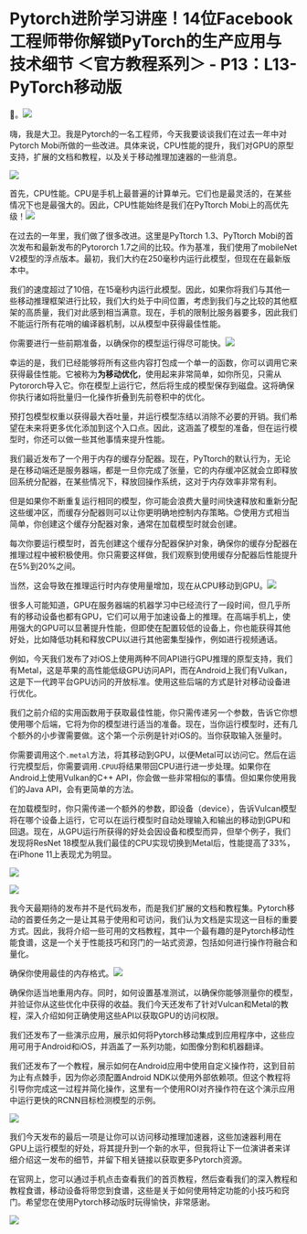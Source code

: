 # Pytorch进阶学习讲座！14位Facebook工程师带你解锁PyTorch的生产应用与技术细节 ＜官方教程系列＞ - P13：L13- PyTorch移动版 

🎼。![](img/26aca7c4871d57c8c593b5a764582be0_1.png)

嗨，我是大卫。我是Pytorch的一名工程师，今天我要谈谈我们在过去一年中对Pytorch Mobi所做的一些改进。具体来说，CPU性能的提升，我们对GPU的原型支持，扩展的文档和教程，以及关于移动推理加速器的一些消息。

![](img/26aca7c4871d57c8c593b5a764582be0_3.png)

首先，CPU性能。CPU是手机上最普遍的计算单元。它们也是最灵活的，在某些情况下也是最强大的。因此，CPU性能始终是我们在PyTtorch Mobi上的高优先级！![](img/26aca7c4871d57c8c593b5a764582be0_5.png)

在过去的一年里，我们做了很多改进。这里是PyTtorch 1.3、PyTtorch Mobi的首次发布和最新发布的Pytororch 1.7之间的比较。作为基准，我们使用了mobileNet V2模型的浮点版本。最初，我们大约在250毫秒内运行此模型，但现在在最新版本中。

我们的速度超过了10倍，在15毫秒内运行此模型。因此，如果你将我们与其他一些移动推理框架进行比较，我们大约处于中间位置，考虑到我们与之比较的其他框架的高质量，我们对此感到相当满意。现在，手机的限制比服务器要多，因此我们不能运行所有花哨的编译器机制，以从模型中获得最佳性能。

你需要进行一些前期准备，以确保你的模型运行得尽可能快。![](img/26aca7c4871d57c8c593b5a764582be0_7.png)

幸运的是，我们已经能够将所有这些内容打包成一个单一的函数，你可以调用它来获得最佳性能。它被称为**为移动优化**，使用起来非常简单，如你所见，只需从Pytororch导入它。你在模型上运行它，然后将生成的模型保存到磁盘。这将确保你执行诸如将批量归一化操作折叠到先前卷积中的优化。

预打包模型权重以获得最大吞吐量，并运行模型冻结以消除不必要的开销。我们希望在未来将更多优化添加到这个入口点。因此，这涵盖了模型的准备，但在运行模型时，你还可以做一些其他事情来提升性能。

我们最近发布了一个用于内存的缓存分配器。现在，PyTtorch的默认行为，无论是在移动端还是服务器端，都是一旦你完成了张量，它的内存缓冲区就会立即释放回系统分配器，在某些情况下，释放回操作系统，这对于内存效率非常有利。

但是如果你不断重复运行相同的模型，你可能会浪费大量时间快速释放和重新分配这些缓冲区，而缓存分配器则可以让你更明确地控制内存策略。😊使用方式相当简单，你创建这个缓存分配器对象，通常在加载模型时就会创建。

每次你要运行模型时，首先创建这个缓存分配器保护对象，确保你的缓存分配器在推理过程中被积极使用。你只需要这样做，我们观察到使用缓存分配器后性能提升在5%到20%之间。

当然，这会导致在推理运行时内存使用量增加，现在从CPU移动到GPU。![](img/26aca7c4871d57c8c593b5a764582be0_9.png)

很多人可能知道，GPU在服务器端的机器学习中已经流行了一段时间，但几乎所有的移动设备也都有GPU，它们可以用于加速设备上的推理。在高端手机上，使用强大的GPU可以显著提升性能，但即使在配置较低的设备上，你也能获得其他好处，比如降低功耗和释放CPU以进行其他密集型操作，例如进行视频通话。

例如，今天我们发布了对iOS上使用两种不同API进行GPU推理的原型支持，我们有Metal，这是苹果的高性能低级GPU访问API，而在Android上我们有Vulkan，这是下一代跨平台GPU访问的开放标准。使用这些后端的方式是针对移动设备进行优化。

我们之前介绍的实用函数用于获取最佳性能，你只需传递另一个参数，告诉它你想使用哪个后端，它将为你的模型进行适当的准备。现在，当你运行模型时，还有几个额外的小步骤需要做。这个第一个示例是针对iOS的。当你获取输入张量时。

你需要调用这个`.metal`方法，将其移动到GPU，以便Metal可以访问它。然后在运行完模型后，你需要调用`.CPUU`将结果带回CPU进行进一步处理。如果你在Android上使用Vulkan的C++ API，你会做一些非常相似的事情。但如果你使用我们的Java API，会有更简单的方法。

在加载模型时，你只需传递一个额外的参数，即设备（device），告诉Vulcan模型将在哪个设备上运行，它可以在运行模型时自动处理输入和输出的移动到GPU和回退。现在，从GPU运行所获得的好处会因设备和模型而异，但举个例子，我们发现将ResNet 18模型从我们最佳的CPU实现切换到Metal后，性能提高了33%，在iPhone 11上表现尤为明显。

![](img/26aca7c4871d57c8c593b5a764582be0_11.png)

![](img/26aca7c4871d57c8c593b5a764582be0_12.png)

我今天最期待的发布并不是代码发布，而是我们扩展的文档和教程集。Pytorch移动的首要任务之一是让其易于使用和可访问，我们认为文档是实现这一目标的重要方式。因此，我将介绍一些可用的文档教程，其中一个最有趣的是Pytorch移动性能食谱，这是一个关于性能技巧和窍门的一站式资源，包括如何进行操作符融合和量化。

确保你使用最佳的内存格式。![](img/26aca7c4871d57c8c593b5a764582be0_14.png)

确保你适当地重用内存。同时，如何设置基准测试，以确保你能够测量你的模型，并验证你从这些优化中获得的收益。我们今天还发布了针对Vulcan和Metal的教程，深入介绍如何正确使用这些API以获取GPU的访问权限。

我们还发布了一些演示应用，展示如何将Pytorch移动集成到应用程序中，这些应用可用于Android和iOS，并涵盖了一系列功能，如图像分割和机器翻译。

我们还发布了一个教程，展示如何在Android应用中使用自定义操作符，这到目前为止有点棘手，因为你必须配置Android NDK以使用外部依赖项。但这个教程将引导你完成这一过程并简化操作，这里有一个使用ROI对齐操作符在这个演示应用中运行更快的RCNN目标检测模型的示例。

![](img/26aca7c4871d57c8c593b5a764582be0_16.png)

我们今天发布的最后一项是让你可以访问移动推理加速器，这些加速器利用在GPU上运行模型的好处，将其提升到一个新的水平，但我将让下一位演讲者来详细介绍这一发布的细节，并留下相关链接以获取更多Pytorch资源。

在官网上，您可以通过手机点击查看我们的首页教程，然后查看我们的深入教程和教程食谱，移动设备将带您到食谱，这些是关于如何使用特定功能的小技巧和窍门。希望您在使用Pytorch移动版时玩得愉快，非常感谢。

![](img/26aca7c4871d57c8c593b5a764582be0_18.png)
